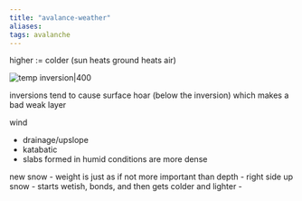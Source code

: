 ```yaml
---
title: "avalance-weather"
aliases: 
tags: avalanche
---
```


higher := colder  (sun heats ground heats air)

![temp inversion|400](https://i.imgur.com/J0kOMAf.png)

inversions tend to cause surface hoar (below the inversion) which makes a bad weak layer 

wind
- drainage/upslope
- katabatic 
- slabs formed in humid conditions are more dense

new snow
	- weight is just as if not more important than depth
	- right side up snow - starts wetish, bonds, and then gets colder and lighter
	- 